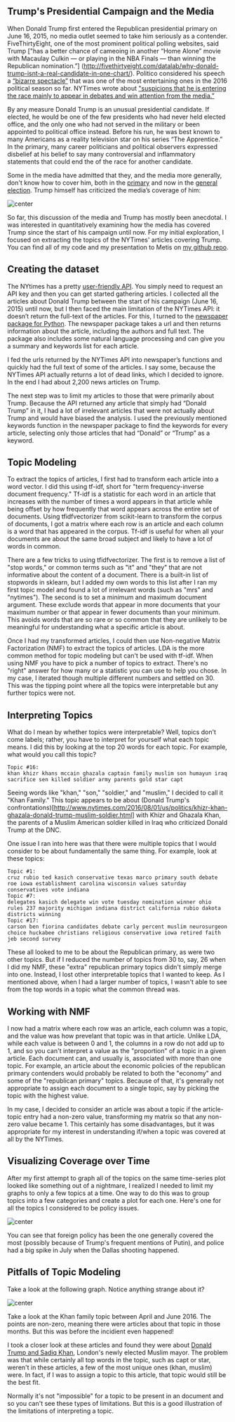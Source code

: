 ## Trump's Presidential Campaign and the Media

When Donald Trump first entered the Republican presidential primary on June 16, 2015, no media outlet seemed to take him seriously as a contender. FiveThirtyEight, one of the most prominent political polling websites, said Trump ["has a better chance of cameoing in another “Home Alone” movie with Macaulay Culkin — or playing in the NBA Finals — than winning the Republican nomination.”] (http://fivethirtyeight.com/datalab/why-donald-trump-isnt-a-real-candidate-in-one-chart/). Politico considered his speech a [“bizarre spectacle”](http://www.politico.com/story/2015/06/donald-trump-2016-announcement-10-best-lines-119066) that was one of the most entertaining ones in the 2016 political season so far. NYTimes wrote about ["suspicions that he is entering the race mainly to appear in debates and win attention from the media.”](http://www.nytimes.com/2015/06/17/us/politics/donald-trump-runs-for-president-this-time-for-real-he-says.html?_r=0)
 
By any measure Donald Trump is an unusual presidential candidate. If elected, he would be one of the few presidents who had never held elected office, and the only one who had not served in the military or been appointed to political office instead. Before his run, he was best known to many Americans as a reality television star on his series “The Apprentice.” In the primary, many career politicians and political observers expressed disbelief at his belief to say many controversial and inflammatory statements that could end the of the race for another candidate.

Some in the media have admitted that they, and the media more generally, don't know how to cover him, both in the [primary](http://mashable.com/2015/12/02/the-media-just-doesnt-know-what-to-do-with-donald-trump/#RpvubaWmO8q3) and now in the [general election](https://thedianerehmshow.org/shows/2016-08-11/challenges-for-the-media-in-covering-donald-trump). Trump himself has criticized the media’s coverage of him:

![center](http://robinsones.github.io/images/Trump_media_tweet.png)

So far, this discussion of the media and Trump has mostly been anecdotal. I was interested in quantitatively examining how the media has covered Trump since the start of his campaign until now. For my initial exploration, I focused on extracting the topics of the NYTimes' articles covering Trump. You can find all of my code and my presentation to Metis on [my github repo](https://github.com/robinsones/NYTimes-and-Trump).

## Creating the dataset

The NYtimes has a pretty [user-friendly API](https://developer.nytimes.com). You simply need to request an API key and then you can get started gathering articles. I collected all the articles about Donald Trump between the start of his campaign (June 16, 2015) until now, but I then faced the main limitation of the NYTimes API: it doesn’t return the full-text of the articles. For this, I turned to the [newspaper package for Python](https://github.com/codelucas/newspaper). The newspaper package takes a url and then returns information about the article, including the authors and full text. The package also includes some natural language processing and can give you a summary and keywords list for each article.

I fed the urls returned by the NYTimes API into newspaper’s functions and quickly had the full text of some of the articles. I say some, because the NYTimes API actually returns a lot of dead links, which I decided to ignore. In the end I had about 2,200 news articles on Trump.

The next step was to limit my articles to those that were primarily about Trump. Because the API returned any article that simply had “Donald Trump” in it, I had a lot of irrelevant articles that were not actually about Trump and would have biased the analysis. I used the previously mentioned keywords function in the newspaper package to find the keywords for every article, selecting only those articles that had “Donald” or “Trump” as a keyword.

## Topic Modeling

To extract the topics of articles, I first had to transform each article into a word vector. I did this using tf-idf, short for "term frequency-inverse document frequency." Tf-idf is a statistic for each word in an article that increases with the number of times a word appears in that article while being offset by how frequently that word appears across the entire set of documents. Using tfidfvectorizer from scikit-learn to transform the corpus of documents, I got a matrix where each row is an article and each column is a word that has appeared in the corpus. Tf-idf is useful for when all your documents are about the same broad subject and likely to have a lot of words in common. 

There are a few tricks to using tfidfvectorizer. The first is to remove a list of "stop words," or common terms such as "it" and "they" that are not informative about the content of a document. There is a built-in list of stopwords in sklearn, but I added my own words to this list after I ran my first topic model and found a lot of irrelevant words (such as "mrs" and "nytimes"). The second is to set a minimum and maximum document argument. These exclude words that appear in more documents that your maximum number or that appear in fewer documents than your minimum. This avoids words that are so rare or so common that they are unlikely to be meaningful for understanding what a specific article is about.

Once I had my transformed articles, I could then use Non-negative Matrix Factorization (NMF) to extract the topics of articles. LDA is the more common method for topic modeling but can't be used with tf-idf. When using NMF you have to pick a number of topics to extract. There's no "right" answer for how many or a statistic you can use to help you chose. In my case, I iterated though multiple different numbers and settled on 30. This was the tipping point where all the topics were interpretable but any further topics were not. 

## Interpreting Topics

What do I mean by whether topics were interpretable? Well, topics don't come labels; rather, you have to interpret for yourself what each topic means. I did this by looking at the top 20 words for each topic. For example, what would you call this topic? 

```
Topic #16:
khan khizr khans mccain ghazala captain family muslim son humayun iraq sacrifice sen killed soldier army parents gold star capt
```

Seeing words like "khan," "son," "soldier," and "muslim," I decided to call it "Khan Family." This topic appears to be about (Donald Trump's confrontations)[http://www.nytimes.com/2016/08/01/us/politics/khizr-khan-ghazala-donald-trump-muslim-soldier.html] with Khizr and Ghazala Khan, the parents of a Muslim American soldier killed in Iraq who criticized Donald Trump at the DNC. 

One issue I ran into here was that there were multiple topics that I would consider to be about fundamentally the same thing. For example, look at these topics: 

```
Topic #1:
cruz rubio ted kasich conservative texas marco primary south debate roe iowa establishment carolina wisconsin values saturday conservatives vote indiana
Topic #7:
delegates kasich delegate win vote tuesday nomination winner ohio rules 237 majority michigan indiana district california rubio dakota districts winning
Topic #17:
carson ben fiorina candidates debate carly percent muslim neurosurgeon choice huckabee christians religious conservative iowa retired faith jeb second survey
```

These all looked to me to be about the Republican primary, as were two other topics. But if I reduced the number of topics from 30 to, say, 26 when I did my NMF, these "extra" republican primary topics didn't simply merge into one. Instead, I lost other interpretable topics that I wanted to keep. As I mentioned above, when I had a larger number of topics, I wasn't able to see from the top words in a topic what the common thread was. 

## Working with NMF 

I now had a matrix where each row was an article, each column was a topic, and the value was how prevelant that topic was in that article. Unlike LDA, while each value is between 0 and 1, the columns in a row do not add up to 1, and so you can't interpret a value as the "proportion" of a topic in a given article. Each document can, and usually is, associated with more than one topic. For example, an article about the economic policies of the republican primary contenders would probably be related to both the "economy" and some of the "republican primary" topics. Because of that, it's generally not appropriate to assign each document to a single topic, say by picking the topic with the highest value. 

In my case, I decided to consider an article was about a topic if the article-topic entry had a non-zero value, transforming my matrix so that any non-zero value became 1. This certainly has some disadvantages, but it was appropriate for my interest in understanding if/when a topic was covered at all by the NYTimes. 

## Visualizing Coverage over Time

After my first attempt to graph all of the topics on the same time-series plot looked like something out of a nightmare, I realized I needed to limit my graphs to only a few topics at a time. One way to do this was to group topics into a few categories and create a plot for each one. Here's one for all the topics I considered to be policy issues. 

![center](http://robinsones.github.io/images/Policy_Articles.png)

You can see that foreign policy has been the one generally covered the most (possibly because of Trump's frequent mentions of Putin), and police had a big spike in July when the Dallas shooting happened. 

## Pitfalls of Topic Modeling

Take a look at the following graph. Notice anything strange about it? 

![center](http://robinsones.github.io/images/Various_Topics.png)

Take a look at the Khan family topic between April and June 2016. The points are non-zero, meaning there were articles about that topic in those months. But this was before the incidient even happened! 

I took a closer look at these articles and found they were about [Donald Trump and Sadiq Khan](http://www.nytimes.com/2016/05/11/world/europe/sadiq-khan-london-donald-trump.html), London's newly elected Muslim mayor. The problem was that while certainly all top words in the topic, such as capt or star, weren't in these articles, a few of the most unique ones (khan, muslim) were. In fact, if I was to assign a topic to this article, that topic would still be the best fit. 

Normally it's not "impossible" for a topic to be present in an document and so you can't see these types of limitations. But this is a good illustration of the limitations of interpreting a topic.
